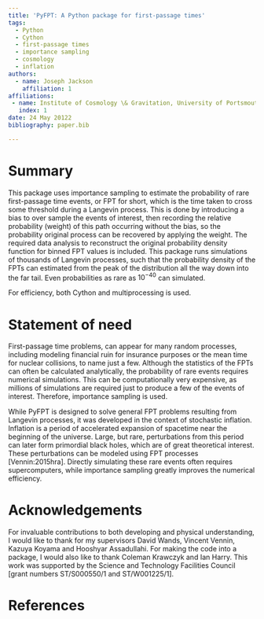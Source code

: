 ```yaml
---
title: 'PyFPT: A Python package for first-passage times'
tags:
  - Python
  - Cython
  - first-passage times
  - importance sampling
  - cosmology
  - inflation
authors:
  - name: Joseph Jackson
    affiliation: 1
affiliations:
 - name: Institute of Cosmology \& Gravitation, University of Portsmouth, Dennis Sciama Building, Burnaby Road, Portsmouth, PO1 3FX, United Kingdom
   index: 1
date: 24 May 20122
bibliography: paper.bib

---
```


# Summary

This package uses importance sampling to estimate the probability of rare first-passage time events, or FPT for short, which is the time taken to cross some threshold during a Langevin process. This is done by introducing a bias to over sample the events of interest, then recording the relative probability (weight) of this path occurring without the bias, so the probability original process can be recovered by applying the weight. The required data analysis to reconstruct the original probability density function for binned FPT values is included. This package runs simulations of thousands of Langevin processes, such that the probability density of the FPTs can estimated from the peak of the distribution all the way down into the far tail. Even probabilities as rare as $10^{-40}$ can simulated.

For efficiency, both Cython and multiprocessing is used.

# Statement of need

First-passage time problems, can appear for many random processes, including modeling financial ruin for insurance purposes or the mean time for nuclear collisions, to name just a few. Although the statistics of the FPTs can often be calculated analytically, the probability of rare events requires numerical simulations. This can be computationally very expensive, as millions of simulations are required just to produce a few of the events of interest. Therefore, importance sampling is used.


While PyFPT is designed to solve general FPT problems resulting from Langevin processes, it was developed in the context of stochastic inflation. Inflation is a period of accelerated expansion of spacetime near the beginning of the universe. Large, but rare, perturbations from this period can later form primordial black holes, which are of great theoretical interest. These perturbations can be modeled using FPT processes [Vennin:2015hra]. Directly simulating these rare events often requires supercomputers, while importance sampling greatly improves the numerical efficiency.


# Acknowledgements

For invaluable contributions to both developing and physical understanding, I would like to thank for my supervisors David Wands, Vincent Vennin, Kazuya Koyama and Hooshyar Assadullahi. For making the code into a package, I would also like to thank Coleman Krawczyk and Ian Harry. This work was supported by the Science and Technology Facilities Council [grant numbers ST/S000550/1 and ST/W001225/1].

# References
